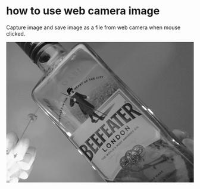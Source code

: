 # how to use web camera image

Capture image and save image as a file from web camera when mouse clicked.

![image](images/webcam0.jpg)
